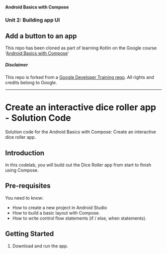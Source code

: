 #### Android Basics with Compose
### Unit  2: Building app UI
## Add a button to an app
This repo has been cloned as part of learning Kotlin on the Google course '[Android Basics with Compose](https://developer.android.com/courses/android-basics-compose/course)'

##### Disclaimer
This repo is forked from a [Google Developer Training repo](https://github.com/google-developer-training/basic-android-kotlin-compose-training-dice-roller). All rights and credits belong to Google.  

<hr />

Create an interactive dice roller app - Solution Code
=======================================

Solution code for the Android Basics with Compose: Create an interactive dice roller app.

Introduction
------------
In this codelab, you will build out the Dice Roller app from start to finish using Compose.

Pre-requisites
--------------

You need to know:
- How to create a new project in Android Studio
- How to build a basic layout with Compose.
- How to write control flow statements (if / else, when statements).

Getting Started
---------------

1. Download and run the app.
